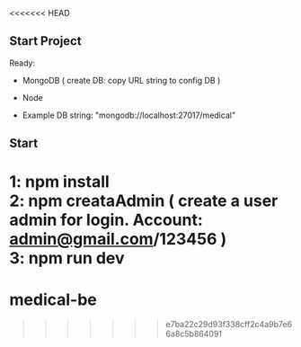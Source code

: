 <<<<<<< HEAD
## Start Project

Ready:

- MongoDB ( create DB: copy URL string to config DB )
- Node

- Example DB string: "mongodb://localhost:27017/medical"

## Start

1: npm install <br />
2: npm creataAdmin ( create a user admin for login. Account: admin@gmail.com/123456 ) <br />
3: npm run dev <br />
=======
# medical-be
>>>>>>> e7ba22c29d93f338cff2c4a9b7e66a8c5b864091
